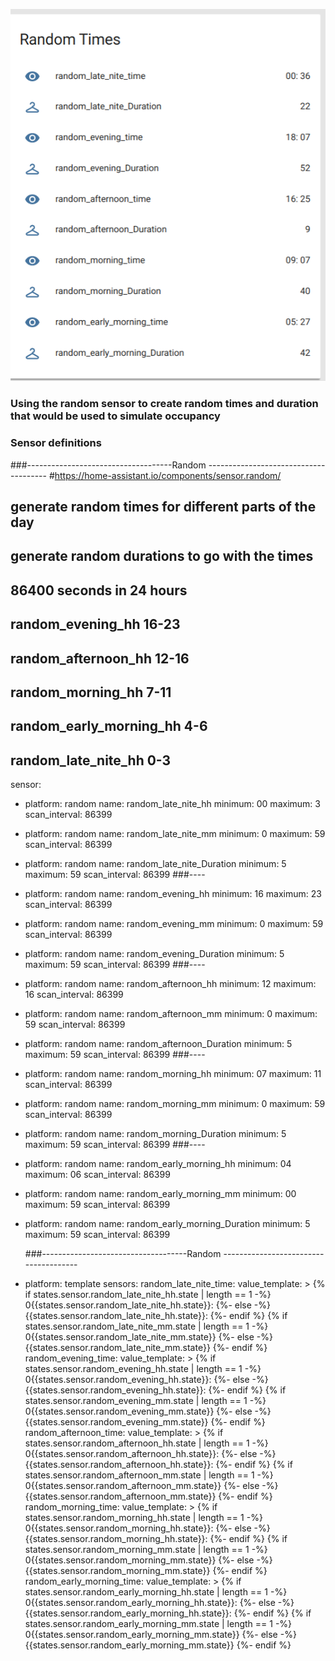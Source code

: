 
![Random Times](img/random-sensor.png)



### Using the random sensor to create random times and duration that would be used to simulate occupancy 

### Sensor definitions
###------------------------------------Random --------------------------------------
#https://home-assistant.io/components/sensor.random/
## generate random times for different parts of the day
## generate random durations to go with the times
## 86400 seconds in 24 hours
##  random_evening_hh          16-23
##  random_afternoon_hh        12-16
##  random_morning_hh          7-11
##  random_early_morning_hh    4-6
##  random_late_nite_hh        0-3

sensor:
  - platform: random
    name: random_late_nite_hh
    minimum: 00
    maximum: 3
    scan_interval: 86399
    
  - platform: random
    name: random_late_nite_mm
    minimum: 0
    maximum: 59
    scan_interval: 86399

  - platform: random
    name: random_late_nite_Duration
    minimum: 5
    maximum: 59
    scan_interval: 86399
 ###----
 
  - platform: random
    name: random_evening_hh
    minimum: 16
    maximum: 23
    scan_interval: 86399
    
  - platform: random
    name: random_evening_mm
    minimum: 0
    maximum: 59
    scan_interval: 86399

  - platform: random
    name: random_evening_Duration
    minimum: 5
    maximum: 59
    scan_interval: 86399
###----
  - platform: random
    name: random_afternoon_hh
    minimum: 12
    maximum: 16
    scan_interval: 86399
    
  - platform: random
    name: random_afternoon_mm
    minimum: 0
    maximum: 59
    scan_interval: 86399

  - platform: random
    name: random_afternoon_Duration
    minimum: 5
    maximum: 59
    scan_interval: 86399
###----

  - platform: random
    name: random_morning_hh
    minimum: 07
    maximum: 11
    scan_interval: 86399

  - platform: random
    name: random_morning_mm
    minimum: 0
    maximum: 59
    scan_interval: 86399

  - platform: random
    name: random_morning_Duration
    minimum: 5
    maximum: 59
    scan_interval: 86399
###----

  - platform: random
    name: random_early_morning_hh
    minimum: 04
    maximum: 06
    scan_interval: 86399

  - platform: random
    name: random_early_morning_mm
    minimum: 00
    maximum: 59
    scan_interval: 86399

  - platform: random
    name: random_early_morning_Duration
    minimum: 5
    maximum: 59
    scan_interval: 86399
    
    
    
    
    ###------------------------------------Random --------------------------------------
  - platform: template
    sensors:
      random_late_nite_time:
        value_template: >
          {% if states.sensor.random_late_nite_hh.state | length == 1 -%}
            0{{states.sensor.random_late_nite_hh.state}}:
          {%- else -%}
            {{states.sensor.random_late_nite_hh.state}}:
          {%- endif %}
          {% if states.sensor.random_late_nite_mm.state | length == 1 -%}
            0{{states.sensor.random_late_nite_mm.state}}
          {%- else -%}
            {{states.sensor.random_late_nite_mm.state}}
          {%- endif %}
      random_evening_time:
        value_template: >
          {% if states.sensor.random_evening_hh.state | length == 1 -%}
            0{{states.sensor.random_evening_hh.state}}:
          {%- else -%}
            {{states.sensor.random_evening_hh.state}}:
          {%- endif %}
          {% if states.sensor.random_evening_mm.state | length == 1 -%}
            0{{states.sensor.random_evening_mm.state}}
          {%- else -%}
            {{states.sensor.random_evening_mm.state}}
          {%- endif %}
      random_afternoon_time:
        value_template: >
          {% if states.sensor.random_afternoon_hh.state | length == 1 -%}
            0{{states.sensor.random_afternoon_hh.state}}:
          {%- else -%}
            {{states.sensor.random_afternoon_hh.state}}:
          {%- endif %}
          {% if states.sensor.random_afternoon_mm.state | length == 1 -%}
            0{{states.sensor.random_afternoon_mm.state}}
          {%- else -%}
            {{states.sensor.random_afternoon_mm.state}}
          {%- endif %}
      random_morning_time:
        value_template: >
          {% if states.sensor.random_morning_hh.state | length == 1 -%}
            0{{states.sensor.random_morning_hh.state}}:
          {%- else -%}
            {{states.sensor.random_morning_hh.state}}:
          {%- endif %}
          {% if states.sensor.random_morning_mm.state | length == 1 -%}
            0{{states.sensor.random_morning_mm.state}}
          {%- else -%}
            {{states.sensor.random_morning_mm.state}}
          {%- endif %}
      random_early_morning_time:
        value_template: >
          {% if states.sensor.random_early_morning_hh.state | length == 1 -%}
            0{{states.sensor.random_early_morning_hh.state}}:
          {%- else -%}
            {{states.sensor.random_early_morning_hh.state}}:
          {%- endif %}
          {% if states.sensor.random_early_morning_mm.state | length == 1 -%}
            0{{states.sensor.random_early_morning_mm.state}}
          {%- else -%}
            {{states.sensor.random_early_morning_mm.state}}
          {%- endif %}
        
  
  
  
